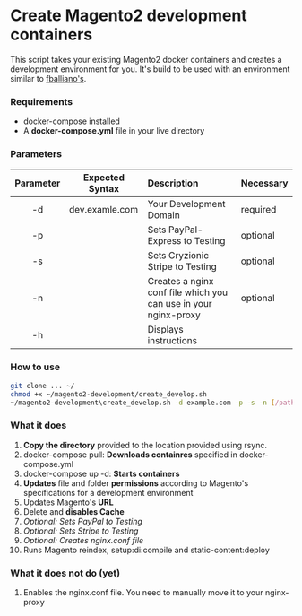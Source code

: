 # Create Magento2 development containers

This script takes your existing Magento2 docker containers and creates a development environment for you. It's build to be used with an environment similar to [fballiano's](https://github.com/fballiano/docker-magento2).

### Requirements
* docker-compose installed
* A **docker-compose.yml** file in your live directory

### Parameters

Parameter | Expected Syntax | Description | Necessary |
:-------: | --------------- | :---------- | --- |        
-d        | dev.examle.com  | Your Development Domain            | required
-p        |                 | Sets PayPal-Express to Testing     | optional
-s        |                 | Sets Cryzionic Stripe to Testing   | optional
-n | | Creates a nginx conf file which you can use in your nginx-proxy | optional
-h | | Displays instructions |

<!--
-w        | apache          | The name of your webserver service | required
-->

### How to use

```bash
git clone ... ~/
chmod +x ~/magento2-development/create_develop.sh
~/magento2-development\create_develop.sh -d example.com -p -s -n [/path/to/your/running/instance] [/path/to/copy/directory/to]
```

### What it does
1. **Copy the directory** provided to the location provided using rsync.
2. docker-compose pull: **Downloads containres** specified in docker-compose.yml
3. docker-compose up -d: **Starts containers**
4. **Updates** file and folder **permissions** according to Magento's specifications for a development environment
5. Updates Magento's **URL**
6. Delete and **disables Cache**
1. *Optional: Sets PayPal to Testing*
1. *Optional: Sets Stripe to Testing*
1. *Optional: Creates nginx.conf file*
1. Runs Magento reindex, setup:di:compile and static-content:deploy

### What it does not do (yet)
1. Enables the nginx.conf file. You need to manually move it to your nginx-proxy